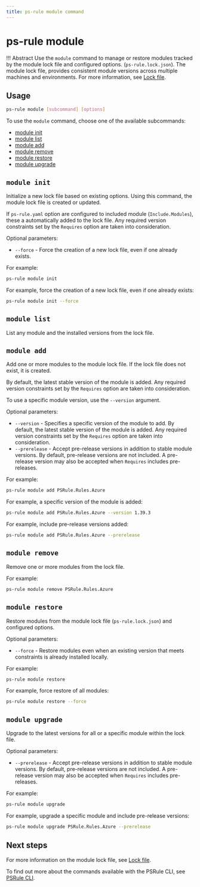 ```yaml
---
title: ps-rule module command
---
```


# ps-rule module

!!! Abstract
    Use the `module` command to manage or restore modules tracked by the module lock file and configured options. (`ps-rule.lock.json`).
    The module lock file, provides consistent module versions across multiple machines and environments.
    For more information, see [Lock file](../lockfile.md).

## Usage

```bash title="PSRule CLI command-line"
ps-rule module [subcommand] [options]
```

To use the `module` command, choose one of the available subcommands:

- [module init](#module-init)
- [module list](#module-list)
- [module add](#module-add)
- [module remove](#module-remove)
- [module restore](#module-restore)
- [module upgrade](#module-upgrade)

## `module init`

Initialize a new lock file based on existing options.
Using this command, the module lock file is created or updated.

If `ps-rule.yaml` option are configured to included module (`Include.Modules`), these a automatically added to the lock file.
Any required version constraints set by the `Requires` option are taken into consideration.

Optional parameters:

- `--force` - Force the creation of a new lock file, even if one already exists.

For example:

```bash title="PSRule CLI command-line"
ps-rule module init
```

For example, force the creation of a new lock file, even if one already exists:

```bash title="PSRule CLI command-line"
ps-rule module init --force
```

## `module list`

List any module and the installed versions from the lock file.

## `module add`

Add one or more modules to the module lock file.
If the lock file does not exist, it is created.

By default, the latest stable version of the module is added.
Any required version constraints set by the `Requires` option are taken into consideration.

To use a specific module version, use the `--version` argument.

Optional parameters:

- `--version` - Specifies a specific version of the module to add.
  By default, the latest stable version of the module is added.
  Any required version constraints set by the `Requires` option are taken into consideration.
- `--prerelease` - Accept pre-release versions in addition to stable module versions.
  By default, pre-release versions are not included.
  A pre-release version may also be accepted when `Requires` includes pre-releases.

For example:

```bash title="PSRule CLI command-line"
ps-rule module add PSRule.Rules.Azure
```

For example, a specific version of the module is added:

```bash title="PSRule CLI command-line"
ps-rule module add PSRule.Rules.Azure --version 1.39.3
```

For example, include pre-release versions added:

```bash title="PSRule CLI command-line"
ps-rule module add PSRule.Rules.Azure --prerelease
```

## `module remove`

Remove one or more modules from the lock file.

For example:

```bash title="PSRule CLI command-line"
ps-rule module remove PSRule.Rules.Azure
```

## `module restore`

Restore modules from the module lock file (`ps-rule.lock.json`) and configured options.

Optional parameters:

- `--force` - Restore modules even when an existing version that meets constraints is already installed locally.

For example:

```bash title="PSRule CLI command-line"
ps-rule module restore
```

For example, force restore of all modules:

```bash title="PSRule CLI command-line"
ps-rule module restore --force
```

## `module upgrade`

Upgrade to the latest versions for all or a specific module within the lock file.

Optional parameters:

- `--prerelease` - Accept pre-release versions in addition to stable module versions.
  By default, pre-release versions are not included.
  A pre-release version may also be accepted when `Requires` includes pre-releases.

For example:

```bash title="PSRule CLI command-line"
ps-rule module upgrade
```

For example, upgrade a specific module and include pre-release versions:

```bash title="PSRule CLI command-line"
ps-rule module upgrade PSRule.Rules.Azure --prerelease
```

## Next steps

For more information on the module lock file, see [Lock file](../lockfile.md).

To find out more about the commands available with the PSRule CLI, see [PSRule CLI](./index.md).
